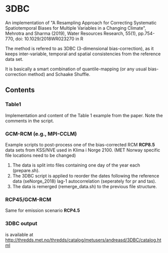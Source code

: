 # 3DBC
An implementation of "A Resampling Approach for Correcting Systematic Spatiotemporal Biases for Multiple Variables in a Changing Climate", Mehrotra and Sharma (2019), Water Resources Research, 55(1), pp.754-770, doi: 10.1029/2018WR023270 in R

The method is refered to as 3DBC (3-dimensional bias-correction), as it keeps inter-variable, temporal and spatial consistencies from the reference data set.

It is basically a smart combination of quantile-mapping (or any usual bias-correction method) and Schaake Shuffle.

## Contents
### Table1
Implementation and content of the Table 1 example from the paper. Note the comments in the script.

### GCM-RCM (e.g., MPI-CCLM)
Example scripts to post-process one of the bias-corrected RCM **RCP8.5** data sets from KSS/NVE used in Klima i Norge 2100.
(MET Norway specific file locations need to be changed)

1. The data is split into files containing one day of the year each (prepare.sh).
2. The 3DBC script is applied to reorder the dates following the reference data (seNorge_2018) lag-1 autocorrelation (seperately for pr and tas).
3. The data is remerged (remerge_data.sh) to the previous file structure.

### RCP45/GCM-RCM
Same for emission scenario **RCP4.5**

### 3DBC output
is available at http://thredds.met.no/thredds/catalog/metusers/andreasd/3DBC/catalog.html
